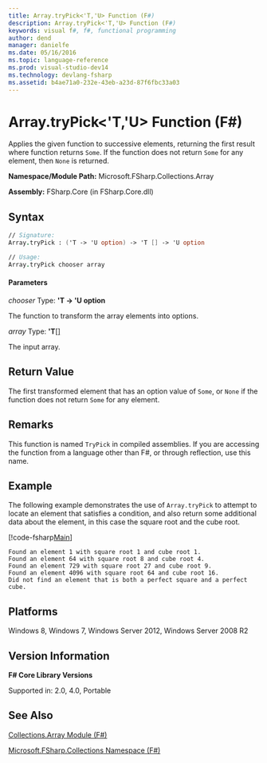 ```yaml
---
title: Array.tryPick<'T,'U> Function (F#)
description: Array.tryPick<'T,'U> Function (F#)
keywords: visual f#, f#, functional programming
author: dend
manager: danielfe
ms.date: 05/16/2016
ms.topic: language-reference
ms.prod: visual-studio-dev14
ms.technology: devlang-fsharp
ms.assetid: b4ae71a0-232e-43eb-a23d-87f6fbc33a03 
---
```


# Array.tryPick<'T,'U> Function (F#)

Applies the given function to successive elements, returning the first result where function returns `Some`. If the function does not return `Some` for any element, then `None` is returned.

**Namespace/Module Path:** Microsoft.FSharp.Collections.Array

**Assembly:** FSharp.Core (in FSharp.Core.dll)


## Syntax

```fsharp
// Signature:
Array.tryPick : ('T -> 'U option) -> 'T [] -> 'U option

// Usage:
Array.tryPick chooser array
```

#### Parameters
*chooser*
Type: **'T -&gt; 'U option**


The function to transform the array elements into options.


*array*
Type: **'T**[[]](https://msdn.microsoft.com/library/def20292-9aae-4596-9275-b94e594f8493)


The input array.


## Return Value

The first transformed element that has an option value of `Some`, or `None` if the function does not return `Some` for any element.

## Remarks
This function is named `TryPick` in compiled assemblies. If you are accessing the function from a language other than F#, or through reflection, use this name.

## Example

The following example demonstrates the use of `Array.tryPick` to attempt to locate an element that satisfies a condition, and also return some additional data about the element, in this case the square root and the cube root.

[!code-fsharp[Main](../../../samples/snippets/fsarrays/snippet27.fs)]

```
Found an element 1 with square root 1 and cube root 1.
Found an element 64 with square root 8 and cube root 4.
Found an element 729 with square root 27 and cube root 9.
Found an element 4096 with square root 64 and cube root 16.
Did not find an element that is both a perfect square and a perfect cube.
```

## Platforms
Windows 8, Windows 7, Windows Server 2012, Windows Server 2008 R2


## Version Information
**F# Core Library Versions**

Supported in: 2.0, 4.0, Portable

## See Also
[Collections.Array Module &#40;F&#35;&#41;](Collections.Array-Module-%5BFSharp%5D.md)

[Microsoft.FSharp.Collections Namespace &#40;F&#35;&#41;](Microsoft.FSharp.Collections-Namespace-%5BFSharp%5D.md)